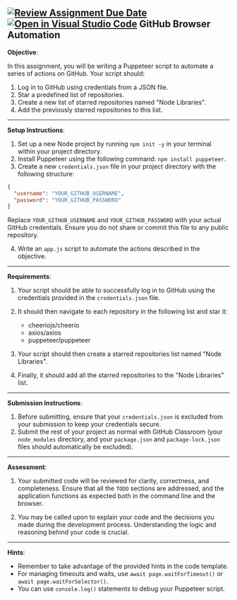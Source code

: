 [![Review Assignment Due Date](https://classroom.github.com/assets/deadline-readme-button-22041afd0340ce965d47ae6ef1cefeee28c7c493a6346c4f15d667ab976d596c.svg)](https://classroom.github.com/a/T5P22TbE)
[![Open in Visual Studio Code](https://classroom.github.com/assets/open-in-vscode-2e0aaae1b6195c2367325f4f02e2d04e9abb55f0b24a779b69b11b9e10269abc.svg)](https://classroom.github.com/online_ide?assignment_repo_id=18616406&assignment_repo_type=AssignmentRepo)
GitHub Browser Automation
---

**Objective**:

In this assignment, you will be writing a Puppeteer script to automate a series of actions on GitHub. Your script should:
1. Log in to GitHub using credentials from a JSON file.
2. Star a predefined list of repositories.
3. Create a new list of starred repositories named "Node Libraries".
4. Add the previously starred repositories to this list.

---

**Setup Instructions**:

1. Set up a new Node project by running `npm init -y` in your terminal within your project directory.
2. Install Puppeteer using the following command: `npm install puppeteer`.
3. Create a new `credentials.json` file in your project directory with the following structure:
```json
{
  "username": "YOUR_GITHUB_USERNAME",
  "password": "YOUR_GITHUB_PASSWORD"
}
```
Replace `YOUR_GITHUB_USERNAME` and `YOUR_GITHUB_PASSWORD` with your actual GitHub credentials. Ensure you do not share or commit this file to any public repository.

4. Write an `app.js` script to automate the actions described in the objective.

---

**Requirements**:

1. Your script should be able to successfully log in to GitHub using the credentials provided in the `credentials.json` file.
2. It should then navigate to each repository in the following list and star it:

    - cheeriojs/cheerio
    - axios/axios
    - puppeteer/puppeteer

3. Your script should then create a starred repositories list named "Node Libraries".
4. Finally, it should add all the starred repositories to the "Node Libraries" list.

---

**Submission Instructions**:

1. Before submitting, ensure that your `credentials.json` is excluded from your submission to keep your credentials secure.
2. Submit the rest of your project as normal with GitHub Classroom (your `node_modules` directory, and your `package.json` and `package-lock.json` files should automatically be excluded).

---

**Assessment**:

1. Your submitted code will be reviewed for clarity, correctness, and completeness. Ensure that all the `TODO` sections are addressed, and the application functions as expected both in the command line and the browser.

2. You may be called upon to explain your code and the decisions you made during the development process. Understanding the logic and reasoning behind your code is crucial.

---

**Hints**:
- Remember to take advantage of the provided hints in the code template.
- For managing timeouts and waits, use `await page.waitForTimeout()` or `await page.waitForSelector()`.
- You can use `console.log()` statements to debug your Puppeteer script.

